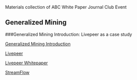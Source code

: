 Materials collection of ABC White Paper Journal Club Event

## Generalized Mining

###Generalized Mining Introduction: Livepeer as a case study

[Generalized Mining Introduction](https://docs.google.com/presentation/d/1iYM0RR2bCllS2B37VYwF7IlWgTc5J57eRS0TN0wx85E/edit?usp=sharing)

[Livepeer](https://docs.google.com/presentation/d/1CLGHV-UFXutqdsk0xYNK9sobx5FGYXGcv9Q2EHKVkTo/edit?usp=sharing)

[Livepeer Whitepaper](https://github.com/livepeer/wiki/blob/master/WHITEPAPER.md)

[StreamFlow](https://github.com/livepeer/wiki/blob/master/STREAMFLOW.md)

